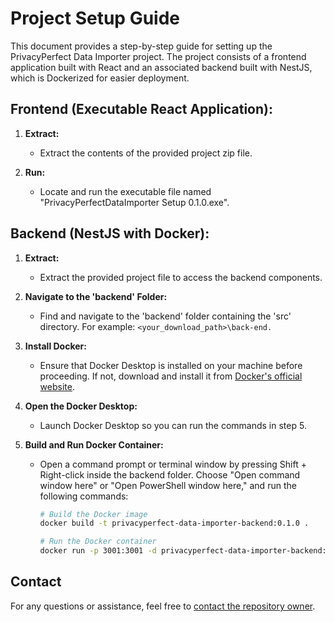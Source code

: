 # Project Setup Guide

This document provides a step-by-step guide for setting up the PrivacyPerfect Data Importer project. The project consists of a frontend application built with React and an associated backend built with NestJS, which is Dockerized for easier deployment.

## Frontend (Executable React Application):

1. **Extract:**

    - Extract the contents of the provided project zip file.

2. **Run:**
    - Locate and run the executable file named "PrivacyPerfectDataImporter Setup 0.1.0.exe".

## Backend (NestJS with Docker):

1. **Extract:**

    - Extract the provided project file to access the backend components.

2. **Navigate to the 'backend' Folder:**

    - Find and navigate to the 'backend' folder containing the 'src' directory. For example: `<your_download_path>\back-end.`

3. **Install Docker:**

    - Ensure that Docker Desktop is installed on your machine before proceeding. If not, download and install it from [Docker's official website](https://www.docker.com/products/docker-desktop/).

4. **Open the Docker Desktop:**

    - Launch Docker Desktop so you can run the commands in step 5.

5. **Build and Run Docker Container:**

    - Open a command prompt or terminal window by pressing Shift + Right-click inside the backend folder. Choose "Open command window here" or "Open PowerShell window here," and run the following commands:

        ```bash
        # Build the Docker image
        docker build -t privacyperfect-data-importer-backend:0.1.0 .

        # Run the Docker container
        docker run -p 3001:3001 -d privacyperfect-data-importer-backend:0.1.0
        ```

## Contact

For any questions or assistance, feel free to [contact the repository owner](mailto:junhao@hotmail.com).

